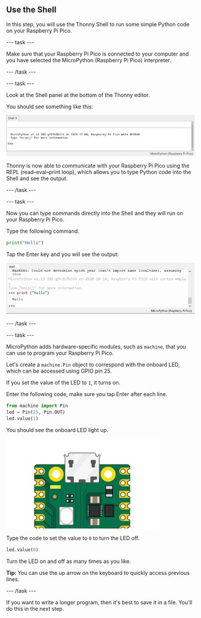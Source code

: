 ## Use the Shell

In this step, you will use the Thonny Shell to run some simple Python code on your Raspberry Pi Pico.

\--- task ---

Make sure that your Raspberry Pi Pico is connected to your computer and you have selected the MicroPython (Raspberry Pi Pico) interpreter.

\--- /task ---

\--- task ---

Look at the Shell panel at the bottom of the Thonny editor.

You should see something like this:

![REPL initial connection messages](images/repl-connected.png)

Thonny is now able to communicate with your Raspberry Pi Pico using the REPL (read–eval–print loop), which allows you to type Python code into the Shell and see the output.

\--- /task ---

\--- task ---

Now you can type commands directly into the Shell and they will run on your Raspberry Pi Pico.

Type the following command.

```python
print("Hello")
```

Tap the Enter key and you will see the output:

![Print Hello output](images/print-hello-output.png)

\--- /task ---

\--- task ---

MicroPython adds hardware-specific modules, such as `machine`, that you can use to program your Raspberry Pi Pico.

Let's create a `machine.Pin` object to correspond with the onboard LED, which can be accessed using GPIO pin 25.

If you set the value of the LED to `1`, it turns on.

Enter the following code, make sure you tap Enter after each line.

```python
from machine import Pin
led = Pin(25, Pin.OUT)
led.value(1)
```

You should see the onboard LED light up.

![Onboard LED on](images/Pico-onboard-LED.png)

Type the code to set the value to `0` to turn the LED off.

```python
led.value(0)
```

Turn the LED on and off as many times as you like.

**Tip:** You can use the up arrow on the keyboard to quickly access previous lines.

\--- /task ---

If you want to write a longer program, then it's best to save it in a file. You'll do this in the next step.
